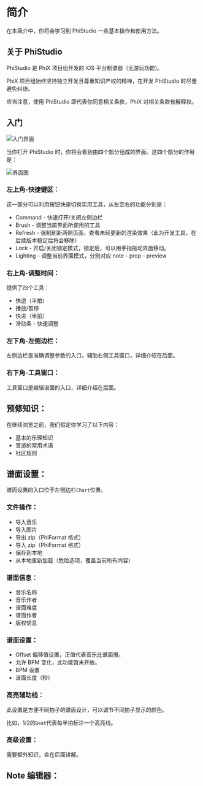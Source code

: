 # 简介

在本简介中，你将会学习到 PhiStudio 一些基本操作和使用方法。

## 关于 PhiStudio

PhiStudio 是 PhiX 项目组开发的 iOS 平台制谱器（无游玩功能)。

PhiX 项目组始终坚持独立开发且尊重知识产权的精神，在开发 PhiStudio 时尽量避免纠纷。

应当注意，使用 PhiStudio 即代表你同意相关条款，PhiX 对相关条款有解释权。

## 入门

![入门界面](./img/1.PNG)

当你打开 PhiStudio 时，你将会看到由四个部分组成的界面。这四个部分的作用是：

![界面图](./img/2.PNG)

### 左上角-快捷键区：

这一部分可以利用按钮快速切换实用工具，从左至右的功能分别是：

-   Command - 快速打开/关闭左侧边栏
-   Brush - 调整当前界面所使用的工具
-   Refresh - 强制刷新两侧页面，查看未经更新的渲染效果（此为开发工具，在后续版本稳定后将会移除）
-   Lock - 开启/关闭锁定模式，锁定后，可以用手指拖动界面移动。
-   Lighting - 调整当前界面模式，分别对应 note - prop - preview

### 右上角-调整时间：

提供了四个工具：

-   快退（半拍）
-   播放/暂停
-   快进（半拍）
-   滑动条 - 快速调整

### 左下角-左侧边栏：

左侧边栏是准确调整参数的入口，辅助右侧工具窗口，详细介绍在后面。

### 右下角-工具窗口：

工具窗口是编辑谱面的入口，详细介绍在后面。

## 预修知识：

在继续浏览之前，我们假定你学习了以下内容：

-   基本的乐理知识
-   音游的常用术语
-   社区规则

## 谱面设置：

谱面设置的入口位于左侧边栏`Chart`位置。

### 文件操作：

-   导入音乐
-   导入图片
-   导出 zip（PhiFormat 格式）
-   导入 zip（PhiFormat 格式）
-   保存到本地
-   从本地重新加载（危险选项，覆盖当前所有内容）

### 谱面信息：

-   音乐名称
-   音乐作者
-   谱面难度
-   谱面作者
-   版权信息

### 谱面设置：

-   Offset 偏移值设置，正值代表音乐比谱面慢。
-   允许 BPM 变化，此功能暂未开放。
-   BPM 设置
-   谱面长度（秒）

### 高亮辅助线：

此设置是方便不同拍子的谱面设计，可以调节不同拍子显示的颜色。

比如，$1/2$的`Beat`代表每半拍标注一个高亮线。

### 高级设置：

需要额外知识，会在后面讲解。

## Note 编辑器：

